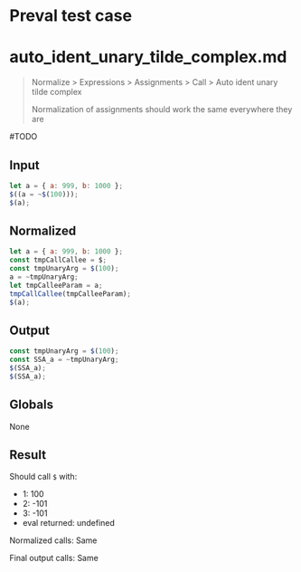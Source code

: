 # Preval test case

# auto_ident_unary_tilde_complex.md

> Normalize > Expressions > Assignments > Call > Auto ident unary tilde complex
>
> Normalization of assignments should work the same everywhere they are

#TODO

## Input

`````js filename=intro
let a = { a: 999, b: 1000 };
$((a = ~$(100)));
$(a);
`````

## Normalized

`````js filename=intro
let a = { a: 999, b: 1000 };
const tmpCallCallee = $;
const tmpUnaryArg = $(100);
a = ~tmpUnaryArg;
let tmpCalleeParam = a;
tmpCallCallee(tmpCalleeParam);
$(a);
`````

## Output

`````js filename=intro
const tmpUnaryArg = $(100);
const SSA_a = ~tmpUnaryArg;
$(SSA_a);
$(SSA_a);
`````

## Globals

None

## Result

Should call `$` with:
 - 1: 100
 - 2: -101
 - 3: -101
 - eval returned: undefined

Normalized calls: Same

Final output calls: Same

